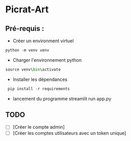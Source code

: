# Picrat-Art

## Pré-requis : 

 - Créer un environment virtuel
 ```python
 python -m venv venv
 ``` 
 - Charger l'environnement python
 ```python
 source venv\bin\activate
 ```
 - Installer les dépendances
```python
 pip install -r requirements
```
- lancement du programme
streamlit run app.py
## TODO
- [ ] [Créer le compte admin]
- [ ] [Créer les comptes utilisateurs avec un token unique]
